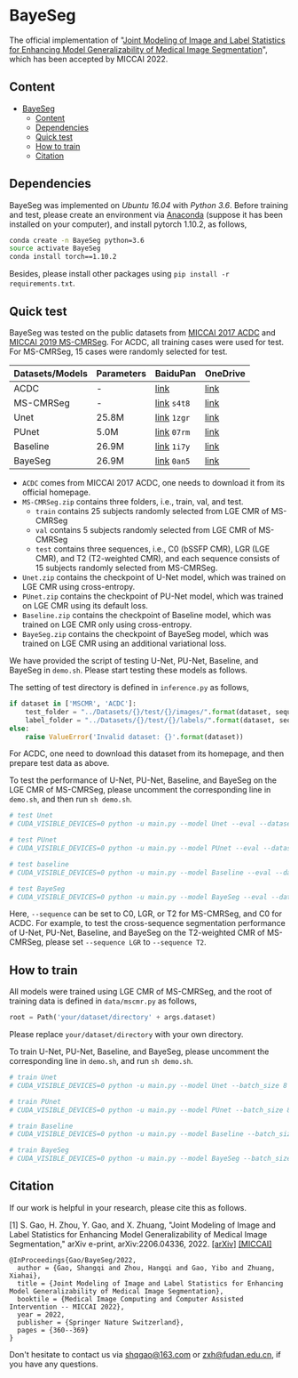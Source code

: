 # BayeSeg
The official implementation of "[Joint Modeling of Image and Label Statistics for Enhancing Model Generalizability of Medical Image Segmentation](https://link.springer.com/chapter/10.1007/978-3-031-16443-9_35)", which has been accepted by MICCAI 2022.

## Content
- [BayeSeg](#bayeseg)
  - [Content](#content)
  - [Dependencies](#dependencies)
  - [Quick test](#quick-test)
  - [How to train](#how-to-train)
  - [Citation](#citation)

## Dependencies
BayeSeg was implemented on *Ubuntu 16.04* with *Python 3.6*. Before training and test, please create an environment via [Anaconda](https://www.anaconda.com/) (suppose it has been installed on your computer), and install pytorch 1.10.2, as follows,
```bash
conda create -n BayeSeg python=3.6
source activate BayeSeg
conda install torch==1.10.2
```
Besides, please install other packages using ```pip install -r requirements.txt```.

## Quick test
BayeSeg was tested on the public datasets from [MICCAI 2017 ACDC](https://acdc.creatis.insa-lyon.fr/#) and [MICCAI 2019 MS-CMRSeg](https://zmiclab.github.io/zxh/0/mscmrseg19/). For ACDC, all training cases were used for test. For MS-CMRSeg, 15 cases were randomly selected for test.

|Datasets/Models|Parameters|BaiduPan|OneDrive|
|-----|-------|--------|--------|
|ACDC |  -     |[link](https://acdc.creatis.insa-lyon.fr/#)|[link](https://acdc.creatis.insa-lyon.fr/#)|
|MS-CMRSeg|-   |[link](https://pan.baidu.com/s/1MlrRxYhmp9CRabgn0AeFog) `s4t8`|[link](https://1drv.ms/u/s!AuJaQmQJN4arhGcbso7reViO9rF1?e=a3YCn2)|
|Unet   |25.8M |[link](https://pan.baidu.com/s/1LM0GeP80QO73hqEHbZQxqg) `1zgr`|[link](https://1drv.ms/u/s!AuJaQmQJN4arhGtwFDVlfny5HbrS?e=vPk51I)|
|PUnet  |5.0M  |[link](https://pan.baidu.com/s/1mCzlgRHdfCCsBYuEy1fleg) `07rm`|[link](https://1drv.ms/u/s!AuJaQmQJN4arhGgzZZAmMclhx9mi?e=tt6nmr)|
|Baseline|26.9M|[link](https://pan.baidu.com/s/1IuBEnsiLAnmqOJqst64vrQ) `1i7y`|[link](https://1drv.ms/u/s!AuJaQmQJN4arhGk1KUA6DlCSzfnJ?e=l8Wwkx)|
|BayeSeg|26.9M |[link](https://pan.baidu.com/s/1C3EqfR3fFnF0D0pfTMoiwA) `0an5`|[link](https://1drv.ms/u/s!AuJaQmQJN4arhGr7ty9owsE9gCEK?e=P8qjy6)|

- `ACDC` comes from MICCAI 2017 ACDC, one needs to download it from its official homepage.
- `MS-CMRSeg.zip` contains three folders, i.e., train, val, and test. 
  - `train` contains 25 subjects randomly selected from LGE CMR of MS-CMRSeg
  - `val` contains 5 subjects randomly selected from LGE CMR of MS-CMRSeg
  - `test` contains three sequences, i.e., C0 (bSSFP CMR), LGR (LGE CMR), and T2 (T2-weighted CMR), and each sequence consists of 15 subjects randomly selected from MS-CMRSeg. 
- `Unet.zip` contains the checkpoint of U-Net model, which was trained on LGE CMR using cross-entropy.
- `PUnet.zip` contains the checkpoint of PU-Net model, which was trained on LGE CMR using its default loss.
- `Baseline.zip` contains the checkpoint of Baseline model, which was trained on LGE CMR only using cross-entropy.
- `BayeSeg.zip` contains the checkpoint of BayeSeg model, which was trained on LGE CMR using an additional variational loss.

We have provided the script of testing U-Net, PU-Net, Baseline, and BayeSeg in `demo.sh`. Please start testing these models as follows.

The setting of test directory is defined in `inference.py` as follows,
```python
if dataset in ['MSCMR', 'ACDC']:
    test_folder = "../Datasets/{}/test/{}/images/".format(dataset, sequence)
    label_folder = "../Datasets/{}/test/{}/labels/".format(dataset, sequence)
else:
    raise ValueError('Invalid dataset: {}'.format(dataset))
```
For ACDC, one need to download this dataset from its homepage, and then prepare test data as above.

To test the performance of U-Net, PU-Net, Baseline, and BayeSeg on the LGE CMR of MS-CMRSeg, please uncomment the corresponding line in `demo.sh`, and then run `sh demo.sh`.
```bash
# test Unet
# CUDA_VISIBLE_DEVICES=0 python -u main.py --model Unet --eval --dataset MSCMR --sequence LGR --resume logs/Unet/checkpoint.pth --output_dir results --device cuda

# test PUnet
# CUDA_VISIBLE_DEVICES=0 python -u main.py --model PUnet --eval --dataset MSCMR --sequence LGR --resume logs/PUnet/checkpoint.pth --output_dir results --device cuda

# test baseline
# CUDA_VISIBLE_DEVICES=0 python -u main.py --model Baseline --eval --dataset MSCMR --sequence LGR --resume logs/Baseline/checkpoint.pth --output_dir results --device cuda

# test BayeSeg
# CUDA_VISIBLE_DEVICES=0 python -u main.py --model BayeSeg --eval --dataset MSCMR --sequence LGR --resume logs/BayeSeg/checkpoint.pth --output_dir results --device cuda
```
Here, `--sequence` can be set to C0, LGR, or T2 for MS-CMRSeg, and C0 for ACDC. For example, to test the cross-sequence segmentation performance of U-Net, PU-Net, Baseline, and BayeSeg on the T2-weighted CMR of MS-CMRSeg, please set `--sequence LGR` to `--sequence T2`.

## How to train
All models were trained using LGE CMR of MS-CMRSeg, and the root of training data is defined in `data/mscmr.py` as follows,
```python
root = Path('your/dataset/directory' + args.dataset)
```
Please replace `your/dataset/directory` with your own directory.

To train U-Net, PU-Net, Baseline, and BayeSeg, please uncomment the corresponding line in `demo.sh`, and run `sh demo.sh`.
```bash
# train Unet
# CUDA_VISIBLE_DEVICES=0 python -u main.py --model Unet --batch_size 8 --output_dir logs/Unet --device cuda

# train PUnet
# CUDA_VISIBLE_DEVICES=0 python -u main.py --model PUnet --batch_size 8 --output_dir logs/PUnet --device cuda

# train Baseline
# CUDA_VISIBLE_DEVICES=0 python -u main.py --model Baseline --batch_size 8 --output_dir logs/Baseline --device cuda

# train BayeSeg
# CUDA_VISIBLE_DEVICES=0 python -u main.py --model BayeSeg --batch_size 8 --output_dir logs/BayeSeg --device cuda
```

## Citation
If our work is helpful in your research, please cite this as follows.

[1] S. Gao, H. Zhou, Y. Gao, and X. Zhuang, "Joint Modeling of Image and Label Statistics for Enhancing Model Generalizability of Medical Image Segmentation," arXiv e-print, arXiv:2206.04336, 2022. [[arXiv]](https://arxiv.org/abs/2206.04336) [[MICCAI]](https://link.springer.com/chapter/10.1007/978-3-031-16443-9_35)
```
@InProceedings{Gao/BayeSeg/2022,
  author = {Gao, Shangqi and Zhou, Hangqi and Gao, Yibo and Zhuang, Xiahai},
  title = {Joint Modeling of Image and Label Statistics for Enhancing Model Generalizability of Medical Image Segmentation},
  booktile = {Medical Image Computing and Computer Assisted Intervention -- MICCAI 2022},
  year = 2022,
  publisher = {Springer Nature Switzerland},
  pages = {360--369}
}
```

Don't hesitate to contact us via [shqgao@163.com]() or [zxh@fudan.edu.cn](), if you have any questions.
